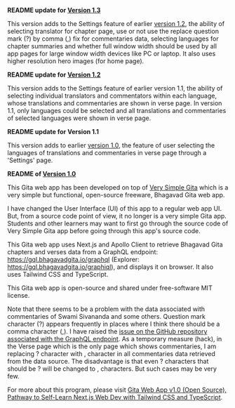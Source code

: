 **README update for [Version 1.3](https://github.com/ravisiyer/gita/releases/tag/v1.3)**

This version adds to the Settings feature of earlier [version 1.2](https://github.com/ravisiyer/gita/releases/tag/v1.2), the ability of selecting translator for chapter page, use or not use the replace question mark (?) by comma (,) fix for commentaries data, selecting languages for chapter summaries and whether full window width should be used by all app pages for large window width devices like PC or laptop. It also uses higher resolution hero images (for home page).

**README update for [Version 1.2](https://github.com/ravisiyer/gita/releases/tag/v1.2)**

This version adds to the Settings feature of earlier version 1.1, the ability of selecting individual translators and commentators within each language, whose translations and commentaries are shown in verse page. In version 1.1, only languages could be selected and all translations and commentaries of selected languages were shown in verse page.

**README update for Version 1.1**

This version adds to earlier [version 1.0](https://github.com/ravisiyer/gita/releases/tag/v1.0), the feature of user selecting the languages of translations and commentaries in verse page through a 'Settings' page.

**README of [Version 1.0](https://github.com/ravisiyer/gita/releases/tag/v1.0)**

This Gita web app has been developed on top of [Very Simple Gita](https://github.com/ravisiyer/verysimplegita) which is a very simple but functional, open-source freeware, Bhagavad Gita web app.

I have changed the User Interface (UI) of this app to a regular web app UI. But, from a source code point of view, it no longer is a very simple Gita app. Students and other learners may want to first go through the source code of Very Simple Gita app before going through this app's source code.

This Gita web app uses Next.js and Apollo Client to retrieve Bhagavad Gita chapters and verses data from a GraphQL endpoint: https://gql.bhagavadgita.io/graphql (Explorer: https://gql.bhagavadgita.io/graphiql), and displays it on browser. It also uses Tailwind CSS and TypeScript.

This Gita web app is open-source and shared under free-software MIT license.

Note that there seems to be a problem with the data associated with commentaries of Swami Sivananda and some others. Question mark character (?) appears frequently in places where I think there should be a comma character (,). I have raised the [issue on the GitHub repository associated with the GraphQL endpoint](https://github.com/gita/bhagavad-gita-graphql/issues/2). As a temporary measure (hack), in the Verse page which is the only page which shows commentaries, I am replacing ? character with , character in all commentaries data retrieved from the data source. The disadvantage is that even ? characters that should be ? will be changed to , characters. But such cases may be very few.

For more about this program, please visit [Gita Web App v1.0 (Open Source), Pathway to Self-Learn Next.js Web Dev with Tailwind CSS and TypeScript](https://raviswdev.blogspot.com/2024/07/gita-app-v10-pathway-to-self-learn.html).
